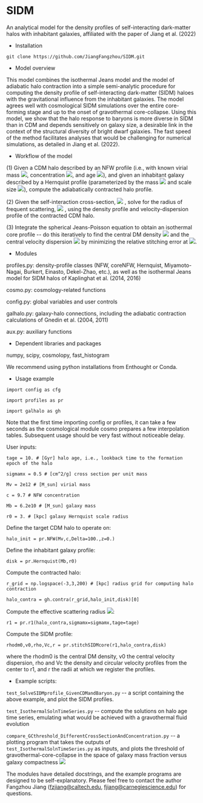 # SIDM
An analytical model for the density profiles of self-interacting dark-matter halos with inhabitant galaxies, affiliated with the paper of Jiang et al. (2022)

- Installation

`git clone https://github.com/JiangFangzhou/SIDM.git`

- Model overview

This model combines the isothermal Jeans model and the model of adiabatic halo contraction into a simple semi-analytic procedure for computing the density profile of self-interacting dark-matter (SIDM) haloes with the gravitational influence from the inhabitant galaxies. The model agrees well with cosmological SIDM simulations over the entire core-forming stage and up to the onset of gravothermal core-collapse. Using this model, we show that the halo response to baryons is more diverse in SIDM than in CDM and depends sensitively on galaxy size, a desirable link in the context of the structural diversity of bright dwarf galaxies. The fast speed of the method facilitates analyses that would be challenging for numerical simulations, as detailed in Jiang et al. (2022).

- Workflow of the model

(1)  Given a CDM halo described by an NFW profile (i.e., with known virial mass <img src="https://render.githubusercontent.com/render/math?math=M_\mathrm{vir}">, concentration <img src="https://render.githubusercontent.com/render/math?math=c">, and age <img src="https://render.githubusercontent.com/render/math?math=t_\mathrm{age}">), and given an inhabitant galaxy described by a Hernquist profile (parameterized by the mass <img src="https://render.githubusercontent.com/render/math?math=M_\mathrm{b}"> and scale size <img src="https://render.githubusercontent.com/render/math?math=r_0">), compute the adiabatically contracted halo profile.

(2)  Given the self-interaction cross-section, <img src="https://render.githubusercontent.com/render/math?math=\sigma_m"> , solve for the radius of frequent scattering, <img src="https://render.githubusercontent.com/render/math?math=r_1"> , using the density profile and velocity-dispersion profile of the contracted CDM halo. 

(3)  Integrate the spherical Jeans-Poisson equation to obtain an isothermal core profile -- do this iteratively to find the central DM density <img src="https://render.githubusercontent.com/render/math?math=\rho_\mathrm{0}">  and the central velocity dispersion <img src="https://render.githubusercontent.com/render/math?math=v_\mathrm{0}">  by minimizing the relative stitching error at <img src="https://render.githubusercontent.com/render/math?math=r_1">.

- Modules

profiles.py: density-profile classes (NFW, coreNFW, Hernquist, Miyamoto-Nagai, Burkert, Einasto, Dekel-Zhao, etc.), as well as the isothermal Jeans model for SIDM halos of Kaplinghat et al. (2014, 2016)

cosmo.py: cosmology-related functions

config.py: global variables and user controls 

galhalo.py: galaxy-halo connections, including the adiabatic contraction calculations of Gnedin et al. (2004, 2011)

aux.py: auxiliary functions

- Dependent libraries and packages

numpy, scipy, cosmolopy, fast_histogram

We recommend using python installations from Enthought or Conda. 

- Usage example

`import config as cfg`

`import profiles as pr`

`import galhalo as gh`

Note that the first time importing config or profiles, it can take a few seconds as the cosmological module cosmo prepares a few interpolation tables. Subsequent usage should be very fast without noticeable delay. 

User inputs:

`tage = 10. # [Gyr] halo age, i.e., lookback time to the formation epoch of the halo`

`sigmamx = 0.5 # [cm^2/g] cross section per unit mass`

`Mv = 2e12 # [M_sun] virial mass`

`c = 9.7 # NFW concentration`

`Mb = 6.2e10 # [M_sun] galaxy mass`

`r0 = 3. # [kpc] galaxy Hernquist scale radius`


Define the target CDM halo to operate on:

`halo_init = pr.NFW(Mv,c,Delta=100.,z=0.)`

Define the inhabitant galaxy profile: 

`disk = pr.Hernquist(Mb,r0)`

Compute the contracted halo:

`r_grid = np.logspace(-3,3,200) # [kpc] radius grid for computing halo contraction`

`halo_contra = gh.contra(r_grid,halo_init,disk)[0] `


Compute the effective scattering radius <img src="https://render.githubusercontent.com/render/math?math=r_1">:

`r1 = pr.r1(halo_contra,sigmamx=sigmamx,tage=tage)`

Compute the SIDM profile:

`rhodm0,v0,rho,Vc,r = pr.stitchSIDMcore(r1,halo_contra,disk)`

where the rhodm0 is the central DM density, v0 the central velocity dispersion, rho and Vc the density and circular velocity profiles from the center to r1, and r the radii at which we register the profiles. 

- Example scripts:

`test_SolveSIDMprofile_GivenCDMandBaryon.py` -- a script containing the above example, and plot the SIDM profiles.

`test_IsothermalSolnTimeSeries.py` -- compute the solutions on halo age time series, emulating what would be achieved with a gravothermal fluid evolution

`compare_GCthreshold_DifferentCrossSectionAndConcentration.py` -- a plotting program that takes the outputs of `test_IsothermalSolnTimeSeries.py` as inputs, and plots the threshold of gravothermal-core-collapse in the space of galaxy mass fraction versus galaxy compactness <img src="https://render.githubusercontent.com/render/math?math=M_\mathrm{b}/M_\mathrm{vir}-r_\mathrm{1/2}/M_\mathrm{vir}">

The modules have detailed docstrings, and the example programs are designed 
to be self-explanatory. Please feel free to contact the author Fangzhou Jiang (fzjiang@caltech.edu, fjiang@carnegiescience.edu) for questions.
